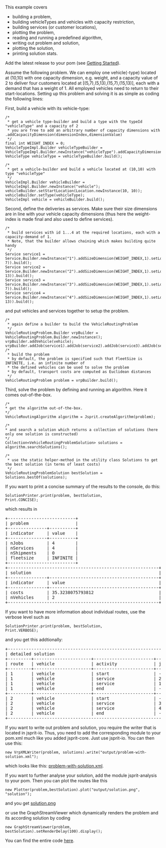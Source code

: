This example covers
- building a problem,
- building vehicleTypes and vehicles with capacity restriction,
- building services (or customer locations),
- plotting the problem,
- reading and running a predefined algorithm,
- writing out problem and solution,
- plotting the solution,
- printing solution stats.

Add the latest release to your pom (see [Getting Started](Getting-Started.md)).

Assume the following problem. We can employ one vehicle(-type) located at (10,10) with one capacity dimension, e.g. weight, and a capacity value of 2 to deliver four customers located at [(5,7),(5,13),(15,7),(15,13)], each with a demand that has a weight of 1. All employed vehicles need to return to their start-locations. Setting up this problem and solving it is as simple as coding the following lines:

First, build a vehicle with its vehicle-type:

<pre><code>/*
 * get a vehicle type-builder and build a type with the typeId "vehicleType" and a capacity of 2
 * you are free to add an arbitrary number of capacity dimensions with .addCacpacityDimension(dimensionIndex,dimensionValue)
 */
final int WEIGHT_INDEX = 0;
VehicleTypeImpl.Builder vehicleTypeBuilder = VehicleTypeImpl.Builder.newInstance("vehicleType").addCapacityDimension(WEIGHT_INDEX,2);
VehicleType vehicleType = vehicleTypeBuilder.build();

/*
 * get a vehicle-builder and build a vehicle located at (10,10) with type "vehicleType"
 */
VehicleImpl.Builder vehicleBuilder = VehicleImpl.Builder.newInstance("vehicle");
vehicleBuilder.setStartLocation(Location.newInstance(10, 10));
vehicleBuilder.setType(vehicleType);
VehicleImpl vehicle = vehicleBuilder.build();
</code></pre>

Second, define the deliveries as services. Make sure their size dimensions are in line with your vehicle capacity dimensions (thus here the weight-index is made final and also used to define services).
<pre><code>/*
 * build services with id 1...4 at the required locations, each with a capacity-demand of 1.
 * Note, that the builder allows chaining which makes building quite handy
 */
Service service1 = Service.Builder.newInstance("1").addSizeDimension(WEIGHT_INDEX,1).setLocation(Location.newInstance(5, 7)).build();
Service service2 = Service.Builder.newInstance("2").addSizeDimension(WEIGHT_INDEX,1).setLocation(Location.newInstance(5, 13)).build();
Service service3 = Service.Builder.newInstance("3").addSizeDimension(WEIGHT_INDEX,1).setLocation(Location.newInstance(15, 7)).build();
Service service4 = Service.Builder.newInstance("4").addSizeDimension(WEIGHT_INDEX,1).setLocation(Location.newInstance(15, 13)).build();
</code></pre>

and put vehicles and services together to setup the problem.
<pre><code>/*
 * again define a builder to build the VehicleRoutingProblem
 */
VehicleRoutingProblem.Builder vrpBuilder = VehicleRoutingProblem.Builder.newInstance();
vrpBuilder.addVehicle(vehicle);
vrpBuilder.addJob(service1).addJob(service2).addJob(service3).addJob(service4);
/*
 * build the problem
 * by default, the problem is specified such that FleetSize is INFINITE, i.e. an infinite number of
 * the defined vehicles can be used to solve the problem
 * by default, transport costs are computed as Euclidean distances
 */
VehicleRoutingProblem problem = vrpBuilder.build();
</code></pre>


Third, solve the problem by defining and running an algorithm. Here it comes out-of-the-box.
<pre><code>/*
* get the algorithm out-of-the-box.
*/
VehicleRoutingAlgorithm algorithm = Jsprit.createAlgorithm(problem);

/*
* and search a solution which returns a collection of solutions (here only one solution is constructed)
*/
Collection&lt;VehicleRoutingProblemSolution&gt; solutions = algorithm.searchSolutions();

/*
 * use the static helper-method in the utility class Solutions to get the best solution (in terms of least costs)
 */
VehicleRoutingProblemSolution bestSolution = Solutions.bestOf(solutions);
</code></pre>

If you want to print a concise summary of the results to the console, do this:

<code>SolutionPrinter.print(problem, bestSolution, Print.CONCISE);</code>

which results in
<pre><samp>+--------------------------+
| problem                  |
+---------------+----------+
| indicator     | value    |
+---------------+----------+
| nJobs         | 4        |
| nServices     | 4        |
| nShipments    | 0        |
| fleetsize     | INFINITE |
+--------------------------+
+----------------------------------------------------------+
| solution                                                 |
+---------------+------------------------------------------+
| indicator     | value                                    |
+---------------+------------------------------------------+
| costs         | 35.3238075793812                         |
| nVehicles     | 2                                        |
+----------------------------------------------------------+
</samp></pre>

If you want to have more information about individual routes, use the verbose level such as

<code>SolutionPrinter.print(problem, bestSolution, Print.VERBOSE);</code>

and you get this addtionally:
<pre><samp>+--------------------------------------------------------------------------------------------------------------------------------+
| detailed solution                                                                                                              |
+---------+----------------------+-----------------------+-----------------+-----------------+-----------------+-----------------+
| route   | vehicle              | activity              | job             | arrTime         | endTime         | costs           |
+---------+----------------------+-----------------------+-----------------+-----------------+-----------------+-----------------+
| 1       | vehicle              | start                 | -               | undef           | 0               | 0               |
| 1       | vehicle              | service               | 2               | 6               | 6               | 6               |
| 1       | vehicle              | service               | 1               | 12              | 12              | 12              |
| 1       | vehicle              | end                   | -               | 18              | undef           | 18              |
+---------+----------------------+-----------------------+-----------------+-----------------+-----------------+-----------------+
| 2       | vehicle              | start                 | -               | undef           | 0               | 0               |
| 2       | vehicle              | service               | 3               | 6               | 6               | 6               |
| 2       | vehicle              | service               | 4               | 12              | 12              | 12              |
| 2       | vehicle              | end                   | -               | 18              | undef           | 18              |
+--------------------------------------------------------------------------------------------------------------------------------+
</samp></pre>

If you want to write out problem and solution, you require the writer that is located in jsprit-io. Thus, you need to add the
corresponding module to your pom.xml much like you added jsprit-core. Just use jsprit-io. You can then use this:

<pre><code>new VrpXMLWriter(problem, solutions).write("output/problem-with-solution.xml");
</code></pre>
which looks like this: [problem-with-solution.xml](https://github.com/jsprit/misc-rep/raw/master/wiki-images/problem-with-solution.xml).

If you want to further analyse your solution, add the module jsprit-analysis to your pom. Then you can plot the routes like this

<code>new Plotter(problem,bestSolution).plot("output/solution.png", "solution");</code>

and you get [solution.png](https://github.com/jsprit/misc-rep/blob/master/wiki-images/solution.png)

or use the GraphStreamViewer which dynamically renders the problem and its according solution by coding

<code>new GraphStreamViewer(problem, bestSolution).setRenderDelay(100).display();</code>

You can find the entire code [here](https://github.com/graphhopper/jsprit/blob/master/jsprit-examples/src/main/java/com/graphhopper/jsprit/examples/SimpleExample.java).
